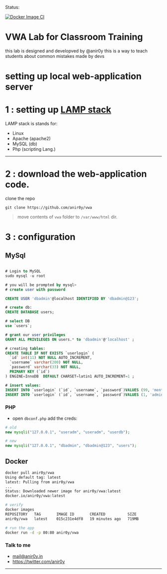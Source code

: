 Status:

[![Docker Image CI](https://github.com/anir0y/vwa_docker/actions/workflows/docker-image.yml/badge.svg?branch=main)](https://github.com/anir0y/vwa_docker/actions/workflows/docker-image.yml)

# VWA Lab for Classroom Training

this lab is designed and developved by @anir0y this is a way to teach students about common mistakes made by devs


# setting up local web-application server

# 1 : setting up [LAMP stack](https://notes.anir0y.in/ubuntu-installing-lamp-stack)

LAMP stack is stands for: 

* Linux
* Apache (apache2)
* MySQL	(db)
* Php 	(scripting Lang.)

---

# 2 : download the web-application code.

clone the repo

`git clone https://github.com/anir0y/vwa`

>  move contents of `vwa` folder to `/var/www/html` dir. 

# 3 : configuration

## MySql

```sql

# Login to MySQL
sudo mysql -u root 

# you will be prompted by mysql>
# create user with password

CREATE USER 'dbadmin'@localhost IDENTIFIED BY 'dbadmin@123';

# create db:
CREATE DATABASE users;

# select DB
use `users`;

# grant our user privileges
GRANT ALL PRIVILEGES ON users.* to 'dbadmin'@'localhost' ;

# creating tables:
CREATE TABLE IF NOT EXISTS `userlogin` (
  `id` int(11) NOT NULL AUTO_INCREMENT,
  `username` varchar(200) NOT NULL,
  `password` varchar(33) NOT NULL,
  PRIMARY KEY (`id`)
) ENGINE=InnoDB  DEFAULT CHARSET=latin1 AUTO_INCREMENT=1 ;

# insert values:
INSERT INTO `userlogin` (`id`, `username`, `password`)VALUES (99, 'mentor', 'a1857b83457cfef98da22fefa2fdd3ba');
INSERT INTO `userlogin` (`id`, `username`, `password`)VALUES (1, 'admin', 'a1857b83457cfef98da22fefa2fdd3ba');
```

### PHP

* open `dbconf.php` add the creds:

```php
# old
new mysqli("127.0.0.1", "useradm", "useradm", "userdb");

# new
new mysqli("127.0.0.1", "dbadmin", "dbadmin@123", "users");
```

## Docker 

```bash
docker pull anir0y/vwa
Using default tag: latest
latest: Pulling from anir0y/vwa
...
Status: Downloaded newer image for anir0y/vwa:latest
docker.io/anir0y/vwa:latest

# verify
docker images                    
REPOSITORY   TAG       IMAGE ID       CREATED          SIZE
anir0y/vwa   latest    015c231e4df8   19 minutes ago   719MB

# run the app
docker run -d -p 80:80 anir0y/vwa
```



### Talk to me 

  - mail@anir0y.in
  - https://twitter.com/anir0y
 
  
---
